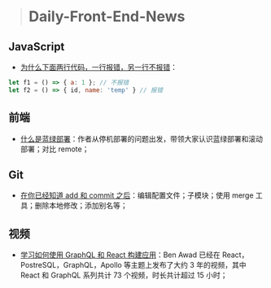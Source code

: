 
> # Daily-Front-End-News

## JavaScript

- [为什么下面两行代码，一行报错，另一行不报错](https://twitter.com/ruanyf/status/980976233348440064)：
```js
let f1 = () => { a: 1 }; // 不报错
let f2 = () => { id, name: 'temp' } // 报错
```

## 前端

- [什么是蓝绿部署](http://t.cn/RnsaPqB)：作者从停机部署的问题出发，带领大家认识蓝绿部署和滚动部署；对比 remote；

## Git

- [在你已经知道 add 和 commit 之后](http://t.cn/RmPdX3t)：编辑配置文件；子模块；使用 merge 工具；删除本地修改；添加别名等；

## 视频

- [学习如何使用 GraphQL 和 React 构建应用](https://www.youtube.com/playlist?list=PLN3n1USn4xlkdRlq3VZ1sT6SGW0-yajjL)：Ben Awad 已经在 React，PostreSQL，GraphQL，Apollo 等主题上发布了大约 3 年的视频，其中 React 和 GraphQL 系列共计 73 个视频，时长共计超过 15 小时；
